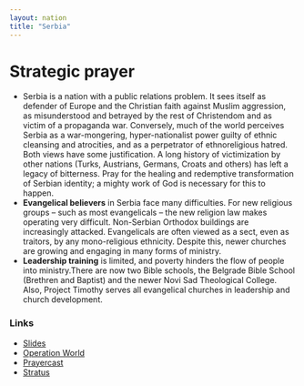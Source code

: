 ```yaml
---
layout: nation
title: "Serbia"
---
```


# Strategic prayer

- Serbia is a nation with a public relations problem. It sees itself as defender of Europe and the Christian faith against Muslim aggression, as misunderstood and betrayed by the rest of Christendom and as victim of a propaganda war. Conversely, much of the world perceives Serbia as a war-mongering, hyper-nationalist power guilty of ethnic cleansing and atrocities, and as a perpetrator of ethnoreligious hatred. Both views have some justification. A long history of victimization by other nations (Turks, Austrians, Germans, Croats and others) has left a legacy of bitterness. Pray for the healing and redemptive transformation of Serbian identity; a mighty work of God is necessary for this to happen.
- **Evangelical believers** in Serbia face many difficulties. For new religious groups – such as most evangelicals – the new religion law makes operating very difficult. Non-Serbian Orthodox buildings are increasingly attacked. Evangelicals are often viewed as a sect, even as traitors, by any mono-religious ethnicity. Despite this, newer churches are growing and engaging in many forms of ministry.
- **Leadership training** is limited, and poverty hinders the flow of people into ministry.There are now two Bible schools, the Belgrade Bible School (Brethren and Baptist) and the newer Novi Sad Theological College. Also, Project Timothy serves all evangelical churches in leadership and church development.

### Links

- [Slides](http://kyk.kiekies.net/?src=https://ccwaterkloof.github.io/prayer/slides/serbia.md)
- [Operation World](https://operationworld.org/locations/serbia/)
- [Prayercast](https://prayercast.com/serbia.html)
- [Stratus](https://globe.stratus.earth/country-explorer/SRB)
